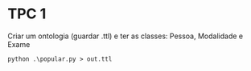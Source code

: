 # TPC 1

Criar um ontologia (guardar .ttl) e ter as classes: 
Pessoa, Modalidade e Exame

```
python .\popular.py > out.ttl
```